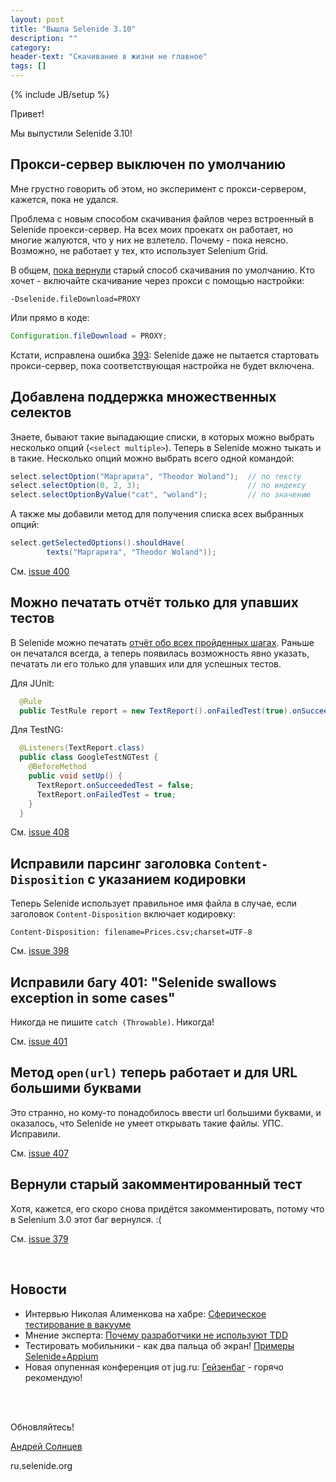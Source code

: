 ```yaml
---
layout: post
title: "Вышла Selenide 3.10"
description: ""
category:
header-text: "Скачивание в жизни не главное"
tags: []
---
```

{% include JB/setup %}

Привет!

Мы выпустили Selenide 3.10! 

## Прокси-сервер выключен по умолчанию

Мне грустно говорить об этом, но эксперимент с прокси-сервером, кажется, пока не удался.

Проблема с новым способом скачивания файлов через встроенный в Selenide проекси-сервер.
На всех моих проекатх он работает, но многие жалуются, что у них не взлетело.
Почему - пока неясно. Возможно, не работает у тех, кто использует Selenium Grid.

В общем, [пока вернули](https://github.com/codeborne/selenide/issues/402) старый способ скачивания по умолчанию.
Кто хочет - включайте скачивание через прокси с помощью настройки:

```
-Dselenide.fileDownload=PROXY
```

Или прямо в коде:

```java
Configuration.fileDownload = PROXY;
```

Кстати, исправлена ошибка [393](https://github.com/codeborne/selenide/issues/393): Selenide даже не пытается стартовать прокси-сервер, пока соответствующая настройка не будет включена.

## Добавлена поддержка множественных селектов

Знаете, бывают такие выпадающие списки, в которых можно выбрать несколько опций (`<select multiple>`).
Теперь в Selenide можно тыкать и в такие.
Несколько опций можно выбрать всего одной командой:

```java
select.selectOption("Маргарита", "Theodor Woland");  // по тексту
select.selectOption(0, 2, 3);                        // по индексу
select.selectOptionByValue("cat", "woland");         // по значению
```

А также мы добавили метод для получения списка всех выбранных опций:

```java
select.getSelectedOptions().shouldHave(
        texts("Маргарита", "Theodor Woland"));
```

См. [issue 400](https://github.com/codeborne/selenide/issues/400)

## Можно печатать отчёт только для упавших тестов
 
В Selenide можно печатать [отчёт обо всех пройденных шагах](http://ru.selenide.org/2015/11/30/selenide-2.25).
Раньше он печатался всегда, а теперь появилась возможность явно указать, 
печатать ли его только для упавших или для успешных тестов. 

Для JUnit:
 
 ```java
   @Rule
   public TestRule report = new TextReport().onFailedTest(true).onSucceededTest(false);
 ```
 
Для TestNG:
 
```java
  @Listeners(TextReport.class)
  public class GoogleTestNGTest {
    @BeforeMethod
    public void setUp() {
      TextReport.onSucceededTest = false;
      TextReport.onFailedTest = true;
    }
  }
```


См. [issue 408](https://github.com/codeborne/selenide/issues/408)


## Исправили парсинг заголовка `Content-Disposition` с указанием кодировки

Теперь Selenide использует правильное имя файла в случае, если 
заголовок `Content-Disposition` включает кодировку:

```
Content-Disposition: filename=Prices.csv;charset=UTF-8
```

См. [issue 398](https://github.com/codeborne/selenide/issues/398)


## Исправили багу 401: "Selenide swallows exception in some cases"

Никогда не пишите `catch (Throwable)`. Никогда!

См. [issue 401](https://github.com/codeborne/selenide/issues/401)

## Метод `open(url)` теперь работает и для URL большими буквами

Это странно, но кому-то понадобилось ввести url большими буквами, и 
оказалось, что Selenide не умеет открывать такие файлы. УПС. Исправили. 

См. [issue 407](https://github.com/codeborne/selenide/issues/407)

## Вернули старый закомментированный тест

Хотя, кажется, его скоро снова придётся закомментировать, потому что в Selenium 3.0 этот баг вернулся. :(  

См. [issue 379](https://github.com/codeborne/selenide/issues/379)


<br/>

## Новости 

* Интервью Николая Алименкова на хабре: [Сферическое тестирование в вакууме](https://habrahabr.ru/company/jugru/blog/309502/)
* Мнение эксперта: [Почему разработчики не используют TDD](http://xpinjection.com/articles/why-developers-do-not-use-tdd/)
* Тестировать мобильники - как два пальца об экран! [Примеры Selenide+Appium](https://github.com/selenide-examples/selenide-appium)
* Новая опупенная конференция от jug.ru: [Гейзенбаг](https://habrahabr.ru/company/jugru/blog/308612/) - горячо рекомендую!

<br/>
<br/>

Обновляйтесь!

[Андрей Солнцев](http://asolntsev.github.io/)

ru.selenide.org
